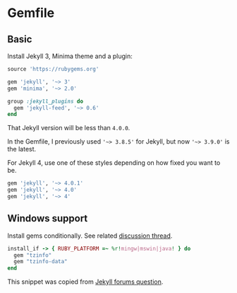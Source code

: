 # Gemfile


## Basic

Install Jekyll 3, Minima theme and a plugin:

```ruby
source 'https://rubygems.org'

gem 'jekyll', '~> 3'
gem 'minima', '~> 2.0'

group :jekyll_plugins do
  gem 'jekyll-feed', '~> 0.6'
end
```

That Jekyll version will be less than `4.0.0`.

In the Gemfile, I previously used `'~> 3.8.5'` for Jekyll, but now `'~> 3.9.0'` is the latest.

For Jekyll 4, use one of these styles depending on how fixed you want to be.

```ruby
gem 'jekyll', '~> 4.0.1'
gem 'jekyll', '~> 4.0'
gem 'jekyll', '~> 4'
```


## Windows support

Install gems conditionally. See related [discussion thread](https://github.com/jekyll/jekyll/issues/5935#issuecomment-284198548).

```ruby
install_if -> { RUBY_PLATFORM =~ %r!mingw|mswin|java! } do
  gem "tzinfo"
  gem "tzinfo-data"
end
```

This snippet was copied from [Jekyll forums question](https://talk.jekyllrb.com/t/plugins-not-working/4846/4).

